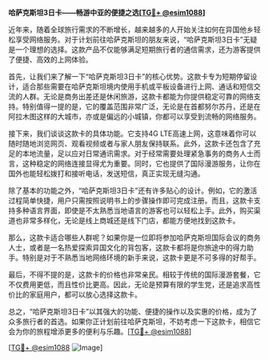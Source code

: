**哈萨克斯坦3日卡——畅游中亚的便捷之选[[TG💪+ @esim1088](https://t.me/s/esim1088)]**

近年来，随着全球旅行需求的不断增长，越来越多的人开始关注如何在异国他乡轻松享受网络服务。对于计划前往哈萨克斯坦的朋友来说，“哈萨克斯坦3日卡”无疑是一个理想的选择。这款产品不仅能够满足短期旅行者的通信需求，还为游客提供了便捷、高效的上网体验。

首先，让我们来了解一下“哈萨克斯坦3日卡”的核心优势。这款卡专为短期停留设计，适合那些需要在哈萨克斯坦境内使用手机或平板设备进行上网、通话和短信交流的人群。无论是商务出差还是休闲旅游，这款卡都能为你提供稳定可靠的网络支持。特别值得一提的是，它的覆盖范围非常广泛，无论是在首都努尔苏丹，还是在阿拉木图这样的大城市，亦或是偏远的小城镇，你都可以享受到流畅的网络服务。

接下来，我们谈谈这款卡的具体功能。它支持4G LTE高速上网，这意味着你可以随时随地浏览网页、观看视频或者与家人朋友保持联系。此外，这款卡还包含了充足的本地流量，足以应对日常通讯需求。对于经常需要处理紧急事务的商务人士而言，这种稳定的网络连接显得尤为重要。同时，它也提供了国际漫游服务，让你在国外也能轻松拨打和接听电话，发送短信，真正实现无缝沟通。

除了基本的功能之外，“哈萨克斯坦3日卡”还有许多贴心的设计。例如，它的激活过程简单快捷，用户只需按照说明书上的步骤操作即可完成注册。而且，这款卡支持多种语言界面，即使是不太熟悉当地语言的游客也可以轻松上手。此外，购买渠道也非常多样化，无论是线上商城还是线下门店，都能方便地找到这款卡。

那么，这款卡适合哪些人群呢？如果你是一位即将参加哈萨克斯坦国际会议的商务人士，或者是一名热爱探索异国文化的背包客，这款卡都将是你旅途中的得力助手。特别是对于不熟悉当地网络环境的新手来说，这款卡更是不可多得的好帮手。

最后，不得不提的是，这款卡的价格也非常亲民。相较于传统的国际漫游套餐，它不仅费用更低，而且性价比更高。因此，无论是预算有限的学生党，还是追求高性价比的家庭用户，都可以放心选择这款卡。

总之，“哈萨克斯坦3日卡”以其强大的功能、便捷的操作以及实惠的价格，成为了众多旅行者的首选。如果你正计划前往哈萨克斯坦，不妨考虑一下这款卡，相信它会为你的旅程增添更多的便利与乐趣。[[TG💪+ @esim1088](https://t.me/s/esim1088)]

[[TG💪+ @esim1088](https://t.me/s/esim1088) ![Image](https://i.postimg.cc/4NQfJmqS/Snipaste-2025-05-13-00-14-12.png)]